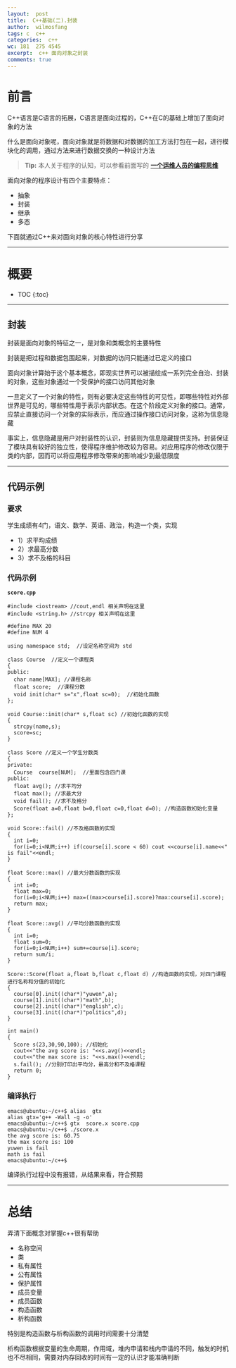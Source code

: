 ```yaml
---
layout:  post
title:  C++基础(二).封装
author:  wilmosfang
tags: c  c++
categories:  c++
wc: 181  275 4545 
excerpt:  c++ 面向对象之封装
comments: true
---
```



# 前言

C++语言是C语言的拓展，C语言是面向过程的，C++在C的基础上增加了面向对象的方法

什么是面向对象呢，面向对象就是将数据和对数据的加工方法打包在一起，进行模块化的调用，通过方法来进行数据交换的一种设计方法

> **Tip:** 本人关于程序的认知，可以参看前面写的 **[一个运维人员的编程思维][programming]**

面向对象的程序设计有四个主要特点：

* 抽象
* 封装
* 继承
* 多态

下面就通过C++来对面向对象的核心特性进行分享

---



# 概要

* TOC
{:toc}

---

## 封装

封装是面向对象的特征之一，是对象和类概念的主要特性

封装是把过程和数据包围起来，对数据的访问只能通过已定义的接口

面向对象计算始于这个基本概念，即现实世界可以被描绘成一系列完全自治、封装的对象，这些对象通过一个受保护的接口访问其他对象

一旦定义了一个对象的特性，则有必要决定这些特性的可见性，即哪些特性对外部世界是可见的，哪些特性用于表示内部状态。在这个阶段定义对象的接口。通常，应禁止直接访问一个对象的实际表示，而应通过操作接口访问对象，这称为信息隐藏

事实上，信息隐藏是用户对封装性的认识，封装则为信息隐藏提供支持。封装保证了模块具有较好的独立性，使得程序维护修改较为容易。对应用程序的修改仅限于类的内部，因而可以将应用程序修改带来的影响减少到最低限度

---

## 代码示例

### 要求

学生成绩有4门，语文、数学、英语、政治，构造一个类，实现

* 1）求平均成绩
* 2）求最高分数
* 3）求不及格的科目

### 代码示例

**`score.cpp`**

~~~
#include <iostream> //cout,endl 相关声明在这里
#include <string.h> //strcpy 相关声明在这里

#define MAX 20
#define NUM 4

using namespace std;  //设定名称空间为 std

class Course  //定义一个课程类
{
public:
  char name[MAX]; //课程名称
  float score;  //课程分数
  void init(char* s="x",float sc=0);  //初始化函数
};

void Course::init(char* s,float sc) //初始化函数的实现
{
  strcpy(name,s);
  score=sc;
}

class Score //定义一个学生分数类
{
private:
  Course  course[NUM];  //里面包含四门课
public:	
  float avg(); //求平均分
  float max(); //求最大分
  void fail(); //求不及格分
  Score(float a=0,float b=0,float c=0,float d=0); //构造函数初始化变量
};

void Score::fail() //不及格函数的实现 
{
  int i=0;
  for(i=0;i<NUM;i++) if(course[i].score < 60) cout <<course[i].name<<" is fail"<<endl;
}

float Score::max() //最大分数函数的实现 
{
  int i=0;
  float max=0;
  for(i=0;i<NUM;i++) max=((max>course[i].score)?max:course[i].score);
  return max;
}

float Score::avg() //平均分数函数的实现 
{
  int i=0;
  float sum=0;
  for(i=0;i<NUM;i++) sum+=course[i].score;
  return sum/i;
}

Score::Score(float a,float b,float c,float d) //构造函数的实现，对四门课程进行名称和分值的初始化
{
  course[0].init((char*)"yuwen",a);
  course[1].init((char*)"math",b);
  course[2].init((char*)"english",c);
  course[3].init((char*)"politics",d);
}

int main() 
{
  Score s(23,30,90,100); //初始化
  cout<<"the avg score is: "<<s.avg()<<endl; 
  cout<<"the max score is: "<<s.max()<<endl;
  s.fail(); //分别打印出平均分，最高分和不及格课程
  return 0;
}
~~~


### 编译执行

~~~
emacs@ubuntu:~/c++$ alias  gtx
alias gtx='g++ -Wall -g -o'
emacs@ubuntu:~/c++$ gtx  score.x score.cpp
emacs@ubuntu:~/c++$ ./score.x 
the avg score is: 60.75
the max score is: 100
yuwen is fail
math is fail
emacs@ubuntu:~/c++$
~~~

编译执行过程中没有报错，从结果来看，符合预期


---

# 总结

弄清下面概念对掌握c++很有帮助

* 名称空间
* 类
* 私有属性
* 公有属性
* 保护属性
* 成员变量
* 成员函数
* 构造函数
* 析构函数

特别是构造函数与析构函数的调用时间需要十分清楚

析构函数根据变量的生命周期，作用域，堆内申请和栈内申请的不同，触发的时机也不尽相同，需要对内存回收的时间有一定的认识才能准确判断

[programming]:http://soft.dog/2016/04/07/thinking-of-programming/
